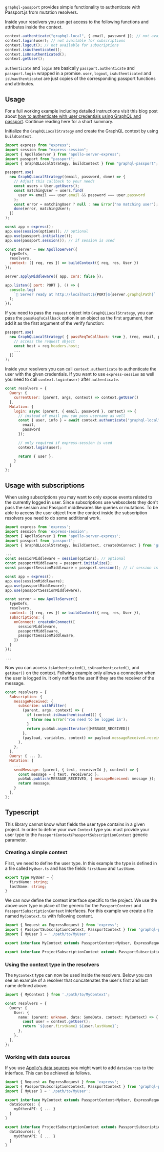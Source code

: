 `graphql-passport` provides simple functionality to authenticate with Passport.js from mutation resolvers.

Inside your resolvers you can get access to the following functions and attributes inside the context.

```js
context.authenticate("graphql-local", { email, password }); // not available for subscriptions
context.login(user); // not available for subscriptions
context.logout(); // not available for subscriptions
context.isAuthenticated();
context.isUnauthenticated();
context.getUser();
```

`authenticate` and `login` are basically `passport.authenticate` and `passport.login` wrapped in a promise. `user`, `logout`, `isAuthenticated` and `isUnauthenticated` are just copies of the corresponding passport functions and attributes.

## Usage

For a full working example including detailed instructions visit this blog post about [how to authenticate with user credentials using GraphQL and passport](https://jkettmann.com/authentication-and-authorization-with-graphql-and-passport). Continue reading here for a short summary.

Initialize the `GraphQLLocalStrategy` and create the GraphQL context by using `buildContext`.

```js
import express from "express";
import session from "express-session";
import { ApolloServer } from "apollo-server-express";
import passport from "passport";
import { GraphQLLocalStrategy, buildContext } from "graphql-passport";

passport.use(
  new GraphQLLocalStrategy((email, password, done) => {
    // Adjust this callback to your needs
    const users = User.getUsers();
    const matchingUser = users.find(
      user => email === user.email && password === user.password
    );
    const error = matchingUser ? null : new Error("no matching user");
    done(error, matchingUser);
  })
);

const app = express();
app.use(session(options)); // optional
app.use(passport.initialize());
app.use(passport.session()); // if session is used

const server = new ApolloServer({
  typeDefs,
  resolvers,
  context: ({ req, res }) => buildContext({ req, res, User })
});

server.applyMiddleware({ app, cors: false });

app.listen({ port: PORT }, () => {
  console.log(
    `🚀 Server ready at http://localhost:${PORT}${server.graphqlPath}`
  );
});
```

If you need to pass the `request` object into `GraphQLLocalStrategy`, you can pass the `passReqToCallback` option in an object as the first argument, then add it as the first argument of the verify function:

```js
passport.use(
  new GraphQLLocalStrategy( { passReqToCallback: true }, (req, email, password, done) => {
    // access the request object
    const host = req.headers.host;
    ...
  })
);
```

Inside your resolvers you can call `context.authenticate` to authenticate the user with the given credentials. If you want to use `express-session` as well you need to call `context.login(user)` after `authenticate`.

```js
const resolvers = {
  Query: {
    currentUser: (parent, args, context) => context.getUser()
  },
  Mutation: {
    login: async (parent, { email, password }, context) => {
      // instead of email you can pass username as well
      const { user, info } = await context.authenticate("graphql-local", {
        email,
        password
      });

      // only required if express-session is used
      context.login(user);

      return { user };
    }
  }
};
```

## Usage with subscriptions

When using subscriptions you may want to only expose events related to the currently logged in user. Since subscriptions use websockets they don't pass the session and Passport middlewares like queries or mutations. To be able to access the user object from the context inside the subscription resolvers you need to do some additional work.

```js
import express from 'express';
import session from 'express-session';
import { ApolloServer } from 'apollo-server-express';
import passport from 'passport';
import { GraphQLLocalStrategy, buildContext, createOnConnect } from 'graphql-passport';

...
const sessionMiddleware = session(options); // optional
const passportMiddleware = passport.initialize();
const passportSessionMiddleware = passport.session(); // if session is used

const app = express();
app.use(sessionMiddleware);
app.use(passportMiddleware);
app.use(passportSessionMiddleware);

const server = new ApolloServer({
  typeDefs,
  resolvers,
  context: ({ req, res }) => buildContext({ req, res, User }),
  subscriptions: {
    onConnect: createOnConnect([
      sessionMiddleware,
      passportMiddleware,
      passportSessionMiddleware,
    ])
  }
});

...
```

Now you can access `isAuthenticated()`, `isUnauthenticated()`, and `getUser()` on the context. Follwing example only allows a connection when the user is logged in. It only notifies the user if they are the receiver of the message.

```js
const resolvers = {
  Subscription: {
    messageReceived: {
      subscribe: withFilter(
        (parent, args, context) => {
          if (context.isUnauthenticated()) {
            throw new Error('You need to be logged in');
          }
          return pubSub.asyncIterator([MESSAGE_RECEIVED])
        },
        (payload, variables, context) => payload.messageReceived.receiverId === context.user.id,
      ),
    },
  },
  Query: { ... },
  Mutation: {
    ...
    sendMessage: (parent, { text, receiverId }, context) => {
      const message = { text, receiverId };
      pubSub.publish(MESSAGE_RECEIVED, { messageReceived: message });
      return message;
    }
  },
};
```

## Typescript

This library cannot know what fields the user type contains in a given project. In order to define your own `Context` type you must provide your user type to the `PassportContext`/`PassportSubscriptionContext` generic parameter.

### Creating a simple context

First, we need to define the user type. In this example the type is defined in a file called `MyUser.ts` and has the fields `firstName` and `lastName`.

```ts
export type MyUser = {
  firstName: string;
  lastName: string;
}
```

We can now define the context interface specific to the project. We use the above user type in place of the generic for the `PassportContext` and `PassportSubscriptionContext` interfaces. For this example we create a file named `MyContext.ts` with following content.

```ts
import { Request as ExpressRequest } from 'express';
import { PassportSubscriptionContext, PassportContext } from 'graphql-passport';
import { MyUser } = './path/to/MyUser';

export interface MyContext extends PassportContext<MyUser, ExpressRequest>{}

export interface ProjectSubscriptionContext extends PassportSubscriptionContext<MyUser, ExpressRequest>{}
```

### Using the context type in the resolvers

The `MyContext` type can now be used inside the resolvers. Below you can see an example of a resolver that concatenates the user's first and last name defined above.

```ts
import { MyContext } from './path/to/MyContext';

const resolvers = {
  Query: {
    User: {
      name: (parent: unknown, data: SomeData, context: MyContext) => {
        const user = context.getUser();
        return `${user.firstName} ${user.lastName}`;
      },
    },
  },
};
```

### Working with data sources

If you use [Apollo's data sources](https://www.apollographql.com/docs/apollo-server/data/data-sources/) you might want to add `dataSources` to the interface. This can be achieved as follows.

```ts
import { Request as ExpressRequest } from 'express';
import { PassportSubscriptionContext, PassportContext } from 'graphql-passport';
import { MyUser } = './path/to/MyUser';

export interface MyContext extends PassportContext<MyUser, ExpressRequest>{
  dataSources: {
    myOtherAPI: { ... }
  }
}

export interface ProjectSubscriptionContext extends PassportSubscriptionContext<MyUser, ExpressRequest>{
  dataSources: {
    myOtherAPI: { ... }
  }
}
```
